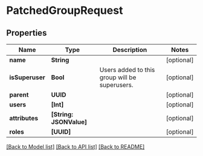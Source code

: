 # PatchedGroupRequest

## Properties
Name | Type | Description | Notes
------------ | ------------- | ------------- | -------------
**name** | **String** |  | [optional] 
**isSuperuser** | **Bool** | Users added to this group will be superusers. | [optional] 
**parent** | **UUID** |  | [optional] 
**users** | **[Int]** |  | [optional] 
**attributes** | **[String: JSONValue]** |  | [optional] 
**roles** | **[UUID]** |  | [optional] 

[[Back to Model list]](../README.md#documentation-for-models) [[Back to API list]](../README.md#documentation-for-api-endpoints) [[Back to README]](../README.md)


